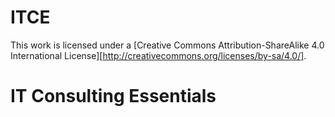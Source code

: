 ITCE
====

This work is licensed under a [Creative Commons Attribution-ShareAlike 4.0 International License][http://creativecommons.org/licenses/by-sa/4.0/].

IT Consulting Essentials
====